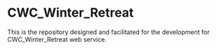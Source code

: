 # CWC_Winter_Retreat
This is the repository designed and facilitated for the development for CWC_Winter_Retreat web service.
